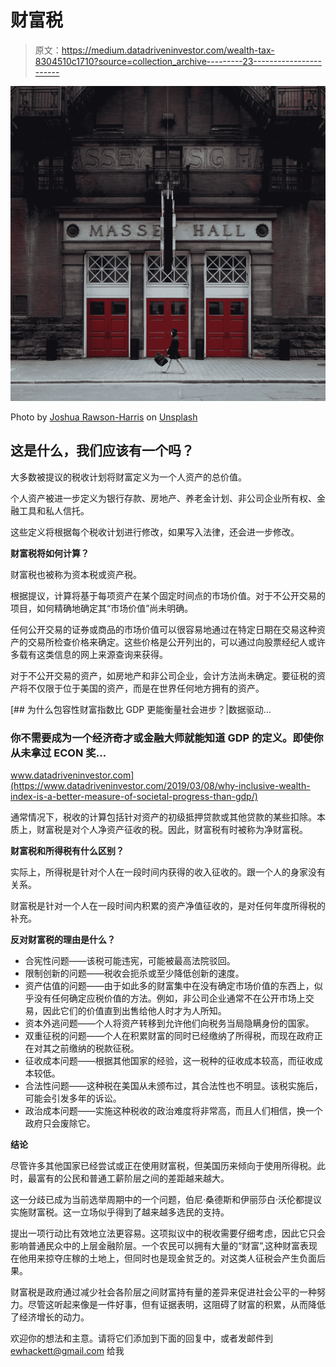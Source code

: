 # 财富税

> 原文：<https://medium.datadriveninvestor.com/wealth-tax-8304510c1710?source=collection_archive---------23----------------------->

![](img/90e0dd699034b333a2fb89457119aaff.png)

Photo by [Joshua Rawson-Harris](https://unsplash.com/@joshrh19?utm_source=unsplash&utm_medium=referral&utm_content=creditCopyText) on [Unsplash](https://unsplash.com/?utm_source=unsplash&utm_medium=referral&utm_content=creditCopyText)

## 这是什么，我们应该有一个吗？

大多数被提议的税收计划将财富定义为一个人资产的总价值。

个人资产被进一步定义为银行存款、房地产、养老金计划、非公司企业所有权、金融工具和私人信托。

这些定义将根据每个税收计划进行修改，如果写入法律，还会进一步修改。

**财富税将如何计算？**

财富税也被称为资本税或资产税。

根据提议，计算将基于每项资产在某个固定时间点的市场价值。对于不公开交易的项目，如何精确地确定其“市场价值”尚未明确。

任何公开交易的证券或商品的市场价值可以很容易地通过在特定日期在交易这种资产的交易所检查价格来确定。这些价格是公开列出的，可以通过向股票经纪人或许多载有这类信息的网上来源查询来获得。

对于不公开交易的资产，如房地产和非公司企业，会计方法尚未确定。要征税的资产将不仅限于位于美国的资产，而是在世界任何地方拥有的资产。

[](https://www.datadriveninvestor.com/2019/03/08/why-inclusive-wealth-index-is-a-better-measure-of-societal-progress-than-gdp/) [## 为什么包容性财富指数比 GDP 更能衡量社会进步？|数据驱动…

### 你不需要成为一个经济奇才或金融大师就能知道 GDP 的定义。即使你从未拿过 ECON 奖…

www.datadriveninvestor.com](https://www.datadriveninvestor.com/2019/03/08/why-inclusive-wealth-index-is-a-better-measure-of-societal-progress-than-gdp/) 

通常情况下，税收的计算包括针对资产的初级抵押贷款或其他贷款的某些扣除。本质上，财富税是对个人净资产征收的税。因此，财富税有时被称为净财富税。

**财富税和所得税有什么区别？**

实际上，所得税是针对个人在一段时间内获得的收入征收的。跟一个人的身家没有关系。

财富税是针对一个人在一段时间内积累的资产净值征收的，是对任何年度所得税的补充。

**反对财富税的理由是什么？**

*   合宪性问题——该税可能违宪，可能被最高法院驳回。
*   限制创新的问题——税收会扼杀或至少降低创新的速度。
*   资产估值的问题——由于如此多的财富集中在没有确定市场价值的东西上，似乎没有任何确定应税价值的方法。例如，非公司企业通常不在公开市场上交易，因此它们的价值直到出售给他人时才为人所知。
*   资本外逃问题——个人将资产转移到允许他们向税务当局隐瞒身份的国家。
*   双重征税的问题——个人在积累财富的同时已经缴纳了所得税，而现在政府正在对其之前缴纳的税款征税。
*   征收成本问题——根据其他国家的经验，这一税种的征收成本较高，而征收成本较低。
*   合法性问题——这种税在美国从未颁布过，其合法性也不明显。该税实施后，可能会引发多年的诉讼。
*   政治成本问题——实施这种税收的政治难度将非常高，而且人们相信，换一个政府只会废除它。

**结论**

尽管许多其他国家已经尝试或正在使用财富税，但美国历来倾向于使用所得税。此时，最富有的公民和普通工薪阶层之间的差距越来越大。

这一分歧已成为当前选举周期中的一个问题，伯尼·桑德斯和伊丽莎白·沃伦都提议实施财富税。这一立场似乎得到了越来越多选民的支持。

提出一项行动比有效地立法更容易。这项拟议中的税收需要仔细考虑，因此它只会影响普通民众中的上层金融阶层。一个农民可以拥有大量的“财富”,这种财富表现在他用来掠夺庄稼的土地上，但同时也是现金贫乏的。对这类人征税会产生负面后果。

财富税是政府通过减少社会各阶层之间财富持有量的差异来促进社会公平的一种努力。尽管这听起来像是一件好事，但有证据表明，这阻碍了财富的积累，从而降低了经济增长的动力。

欢迎你的想法和主意。请将它们添加到下面的回复中，或者发邮件到 ewhackett@gmail.com 给我